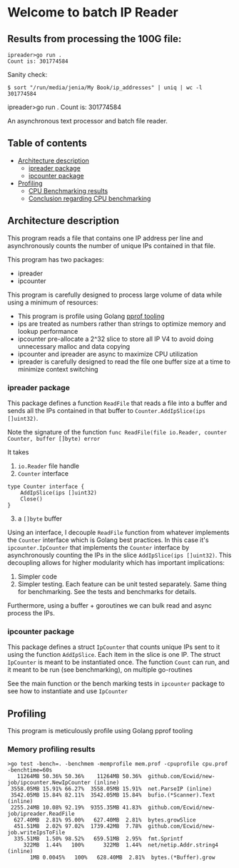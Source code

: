 # Welcome to batch IP Reader

## Results from processing the 100G file:

```
ipreader>go run .
Count is: 301774584
```

Sanity check:
```
$ sort "/run/media/jenia/My Book/ip_addresses" | uniq | wc -l
301774584
```

ipreader>go run .
Count is: 301774584

An asynchronous text processor and batch file reader.

## Table of contents
  - [Architecture description](#Architecture-description)
    - [ipreader package](#ipreader-package)
	- [ipcounter package](#ipcounter-package)
  - [Profiling](#Profiling)
    - [CPU Benchmarking results](#CPU-Benchmarking-results)
	- [Conclusion regarding CPU benchmarking](#Conclusion-regarding-CPU-benchmarking)

## Architecture description

This program reads a file that contains one IP address per line and asynchronously counts the number of unique IPs contained in that file.

This program has two packages:
- ipreader
- ipcounter

This program is carefully designed to process large volume of data while using a minimum of resources:

- This program is profile using Golang [pprof tooling](profiling)
- ips are treated as numbers rather than strings to optimize memory and lookup performance
- ipcounter pre-allocate a 2^32 slice to store all IP V4 to avoid doing unnecessary malloc and data copying
- ipcounter and ipreader are async to maximize CPU utilization
- ipreader is carefully designed to read the file one buffer size at a time to minimize context switching

### ipreader package
This package defines a function `ReadFile` that reads a file into a buffer and sends all the IPs contained in that buffer to `Counter.AddIpSlice(ips []uint32)`.

Note the signature of the function `func ReadFile(file io.Reader, counter Counter, buffer []byte) error`

It takes
1. `io.Reader` file handle
2. `Counter` interface
```
type Counter interface {
	AddIpSlice(ips []uint32)
	Close()
}
```
3. a `[]byte` buffer

Using an interface, I decouple `ReadFile` function from whatever implements the `Counter` interface which is Golang best practices. In this case it's `ipcounter.IpCounter` that implements the `Counter` interface by asynchronously counting the IPs in the slice `AddIpSlice(ips []uint32)`.
This decoupling allows for higher modularity which has important implications:
1. Simpler code
2. Simpler testing. Each feature can be unit tested separately. Same thing for benchmarking. See the tests and benchmarks for details.

Furthermore, using a buffer + goroutines we can bulk read and async process the IPs.

### ipcounter package

This package defines a struct `IpCounter` that counts unique IPs sent to it using the function `AddIpSlice`. Each item in the slice is one IP.
The struct `IpCounter` is meant to be instantiated once.
The function `Count` can run, and it meant to be run (see benchmarking), on multiple go-routines

See the main function or the bench marking tests in `ipcounter` package to see how to instantiate and use `IpCounter`

## Profiling

This program is meticulously profile using Golang pprof tooling

### Memory profiling results
```
>go test -bench=. -benchmem -memprofile mem.prof -cpuprofile cpu.prof -benchtime=60s
   11264MB 50.36% 50.36%    11264MB 50.36%  github.com/Ecwid/new-job/ipcounter.NewIpCounter (inline)
 3558.05MB 15.91% 66.27%  3558.05MB 15.91%  net.ParseIP (inline)
 3542.05MB 15.84% 82.11%  3542.05MB 15.84%  bufio.(*Scanner).Text (inline)
 2255.24MB 10.08% 92.19%  9355.35MB 41.83%  github.com/Ecwid/new-job/ipreader.ReadFile
  627.40MB  2.81% 95.00%   627.40MB  2.81%  bytes.growSlice
  451.51MB  2.02% 97.02%  1739.42MB  7.78%  github.com/Ecwid/new-job.writeIpsToFile
  335.51MB  1.50% 98.52%   659.51MB  2.95%  fmt.Sprintf
     322MB  1.44%   100%      322MB  1.44%  net/netip.Addr.string4 (inline)
       1MB 0.0045%   100%   628.40MB  2.81%  bytes.(*Buffer).grow
```
